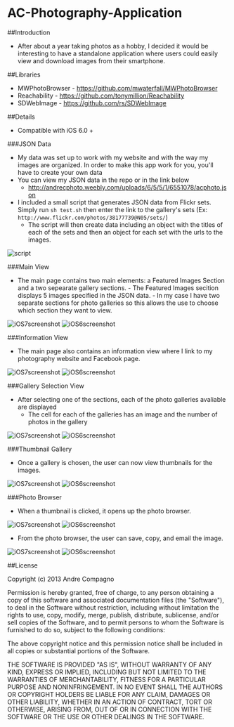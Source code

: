 AC-Photography-Application
==========================
##Introduction

 - After about a year taking photos as a hobby, I decided it would be interesting to have a standalone application where users could easily view and download images from their smartphone.

##Libraries

 - MWPhotoBrowser - https://github.com/mwaterfall/MWPhotoBrowser 
 - Reachability - https://github.com/tonymillion/Reachability
 - SDWebImage - https://github.com/rs/SDWebImage
 
##Details 

 - Compatible with iOS 6.0 +

###JSON Data 

 - My data was set up to work with my website and with the way my images are organized. In order to make this app work for you, you'll have to create your own data
 - You can view my JSON data in the repo or in the link below 
      - http://andrecphoto.weebly.com/uploads/6/5/5/1/6551078/acphoto.json
 - I included a small script that generates JSON data from Flickr sets. Simply run `sh test.sh` then enter the link to the gallery's sets (Ex: `http://www.flickr.com/photos/38177739@N05/sets/`)
      - The script will then create data including an object with the titles of each of the sets and then an object for each set with the urls to the images.
     
![script](https://raw.github.com/acompagno/AC-Photography-Application/master/AC%20Photo/Images/ScriptScreenshot.png)

###Main View

 - The main page contains two main elements: a Featured Images Section and a two sepearate gallery sections. 
       - The Featured Images secition displays 5 images specified in the JSON data. 
       - In my case I have two separate sections for photo galleries so this allows the use to choose which section they want to view.

![iOS7screenshot](https://raw.github.com/acompagno/AC-Photography-Application/master/Images/iOS7Screenshots/1.png) ![iOS6screenshot](https://raw.github.com/acompagno/AC-Photography-Application/master/Images/iOS6Screenshots/1.png)

###Information View

 - The main page also contains an information view where I link to my photography website and Facebook page. 

![iOS7screenshot](https://raw.github.com/acompagno/AC-Photography-Application/master/Images/iOS7Screenshots/2.png) ![iOS6screenshot](https://raw.github.com/acompagno/AC-Photography-Application/master/Images/iOS6Screenshots/2.png)

###Gallery Selection View

 - After selecting one of the sections, each of the photo galleries avaliable are displayed
      - The cell for each of the galleries has an image and the number of photos in the gallery 

![iOS7screenshot](https://raw.github.com/acompagno/AC-Photography-Application/master/Images/iOS7Screenshots/3.png) ![iOS6screenshot](https://raw.github.com/acompagno/AC-Photography-Application/master/Images/iOS6Screenshots/3.png)

###Thumbnail Gallery

 - Once a gallery is chosen, the user can now view thumbnails for the images. 

![iOS7screenshot](https://raw.github.com/acompagno/AC-Photography-Application/master/Images/iOS7Screenshots/4.png) ![iOS6screenshot](https://raw.github.com/acompagno/AC-Photography-Application/master/Images/iOS6Screenshots/4.png)

###Photo Browser

 - When a thumbnail is clicked, it opens up the photo browser. 

![iOS7screenshot](https://raw.github.com/acompagno/AC-Photography-Application/master/Images/iOS7Screenshots/5.png) ![iOS6screenshot](https://raw.github.com/acompagno/AC-Photography-Application/master/Images/iOS6Screenshots/5.png)

 - From the photo browser, the user can save, copy, and email the image.
 
![iOS7screenshot](https://raw.github.com/acompagno/AC-Photography-Application/master/Images/iOS7Screenshots/6.png) ![iOS6screenshot](https://raw.github.com/acompagno/AC-Photography-Application/master/Images/iOS6Screenshots/6.png)

##License 

Copyright (c) 2013 Andre Compagno 
 
Permission is hereby granted, free of charge, to any person obtaining a copy
of this software and associated documentation files (the "Software"), to deal
in the Software without restriction, including without limitation the rights
to use, copy, modify, merge, publish, distribute, sublicense, and/or sell
copies of the Software, and to permit persons to whom the Software is furnished
to do so, subject to the following conditions:
 
The above copyright notice and this permission notice shall be included in all
copies or substantial portions of the Software.
 
THE SOFTWARE IS PROVIDED "AS IS", WITHOUT WARRANTY OF ANY KIND, EXPRESS OR
IMPLIED, INCLUDING BUT NOT LIMITED TO THE WARRANTIES OF MERCHANTABILITY,
FITNESS FOR A PARTICULAR PURPOSE AND NONINFRINGEMENT. IN NO EVENT SHALL THE
AUTHORS OR COPYRIGHT HOLDERS BE LIABLE FOR ANY CLAIM, DAMAGES OR OTHER
LIABILITY, WHETHER IN AN ACTION OF CONTRACT, TORT OR OTHERWISE, ARISING FROM,
OUT OF OR IN CONNECTION WITH THE SOFTWARE OR THE USE OR OTHER DEALINGS IN
THE SOFTWARE.
